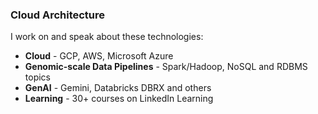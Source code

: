 ### Cloud Architecture
I work on and speak about these technologies: 
* **Cloud** - GCP, AWS, Microsoft Azure
* **Genomic-scale Data Pipelines** - Spark/Hadoop, NoSQL and RDBMS topics
* **GenAI** - Gemini, Databricks DBRX and others
* **Learning** -  30+ courses on LinkedIn Learning



